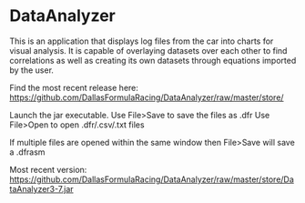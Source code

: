 # DataAnalyzer
This is an application that displays log files from the car into charts for visual analysis. It is capable of overlaying datasets over each other to find correlations as well as creating its own datasets through equations imported by the user.

Find the most recent release here: https://github.com/DallasFormulaRacing/DataAnalyzer/raw/master/store/

Launch the jar executable. 
Use File>Save to save the files as .dfr
Use File>Open to open .dfr/.csv/.txt files

If multiple files are opened within the same window then File>Save will save a .dfrasm

Most recent version:
https://github.com/DallasFormulaRacing/DataAnalyzer/raw/master/store/DataAnalyzer3-7.jar
